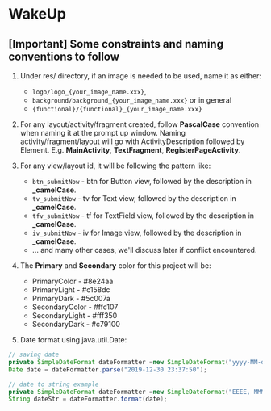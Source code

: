 # WakeUp

## [Important] Some constraints and naming conventions to follow
1. Under res/ directory, if an image is needed to be used, name it as either:
   * `logo/logo_{your_image_name.xxx}`, 
   * `background/background_{your_image_name.xxx}` or in general 
   * `{functional}/{functional}_{your_image_name.xxx}`

2. For any layout/activity/fragment created, follow **PascalCase** convention when naming it at the prompt up window. Naming activity/fragment/layout will go with ActivityDescription followed by Element.
E.g. **MainActivity**, **TextFragment**, **RegisterPageActivity**.

3. For any view/layout id, it will be following the pattern like:
    * `btn_submitNow` - btn for Button view, followed by the description in **_camelCase**.
    * `tv_submitNow` - tv for Text view, followed by the description in **_camelCase**.
    * `tfv_submitNow` - tf for TextField view, followed by the description in **_camelCase**.
    * `iv_submitNow` - iv for Image view, followed by the description in **_camelCase**.
    * ... and many other cases, we'll discuss later if conflict encountered.

4. The **Primary** and **Secondary** color for this project will be:
     * PrimaryColor - #8e24aa
     * PrimaryLight - #c158dc
     * PrimaryDark - #5c007a
     * SecondaryColor - #ffc107
     * SecondaryLight - #fff350
     * SecondaryDark - #c79100

5. Date format using java.util.Date:

``` java
// saving date
private SimpleDateFormat dateFormatter =new SimpleDateFormat("yyyy-MM-dd HH:mm:ss");
Date date = dateFormatter.parse("2019-12-30 23:37:50");

// date to string example
private SimpleDateFormat dateFormatter =new SimpleDateFormat("EEEE, MMM dd hh:mm:ss a");
String dateStr = dateFormatter.format(date);
```
